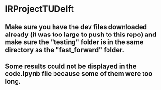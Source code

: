 # IRProjectTUDelft

## Make sure you have the dev files downloaded already (it was too large to push to this repo) and make sure the "testing" folder is in the same directory as the "fast_forward" folder. 

## Some results could not be displayed in the code.ipynb file because some of them were too long. 